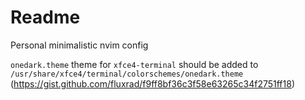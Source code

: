 # Readme

Personal minimalistic nvim config

`onedark.theme` theme for `xfce4-terminal` should be added to `/usr/share/xfce4/terminal/colorschemes/onedark.theme` (https://gist.github.com/fluxrad/f9ff8bf36c3f58e63265c34f2751ff18)
